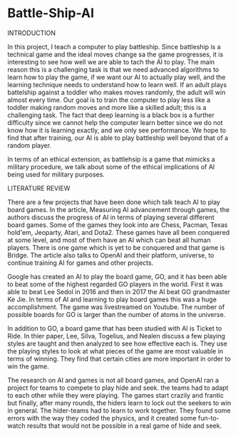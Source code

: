 # Battle-Ship-AI


INTRODUCTION

  In this project, I teach a computer to play battleship. Since battleship is a technical game
and the ideal moves change sa the game progresses, it is interesting to see how well we are 
able to tach the AI to play. The main reason this is a challenging task is that we need advanced
algorithms to learn how to play the game, if we want our AI to actually play well, and the learning
technique needs to understand how to learn well. If an adult plays battelship against a toddler
who makes moves randomly, the adult will win almost every time. Our goal is to train the computer
to play less like a toddler making random moves and more like a skilled adult; this is a
challenging task. The fact that deep learning is a black box is a further difficulty since we 
cannot help the computer learn better since we do not know how it is learning exactly, and we only
see performance. We hope to find that after training, our AI is able to play battleship well beyond
that of a random player.

  In terms of an ethical extension, as battlehsip is a game that mimicks a military procedure, we talk
about some of the ethical implications of AI being used for military purposes.

LITERATURE REVIEW

  There are a few projects that have been done which talk teach AI to play board games. In the article,
Measuring AI advancement through games, the authors discuss the progress of AI in terms of playing several
different board games. Some of the games they look into are Chess, Pacman, Texas hold'em, Jeoparty, Atari,
and Dota2. These games have all been conquered at some level, and most of them have an AI which can beat 
all human players. There is one game which is yet to be conquered and that game is Bridge. The article also
talks to OpenAI and their platform, universe, to continue training AI for games and other projects. 

  Google has created an AI to play the board game, GO, and it has been able to beat some of the highest
regarded GO players in the world. First it was able to beat Lee Sedol in 2016 and then in 2017 the AI beat
GO grandmaster Ke Jie. In terms of AI and learning to play board games this was a huge accomplishment. The game
was livestreamed on Youtube. The number of possible boards for GO is larger than the number of atoms in the 
universe.

  In addition to GO, a board game that has been studied with AI is Ticket to Ride. In thier paper, Lee, Silva, 
Togelius, and Nealen discuss a few playing styles are taught and then analyzed to see how effective each is. They
use the playing styles to look at what pieces of the game are most valuable in terms of winning. They find that
certain cities are more important in order to win the game.

  The research on AI and games is not all board games, and OpenAI ran a project for teams to compete to play
hide and seek. the teams had to adapt to each other while they were playing. The games start crazily and frantic
but finally, after many rounds, the hiders learn to lock out the seekers to win in general. The hider-teams had to 
learn to work together. They found some errors with the way they coded the physics, and it created some
fun-to-watch results that would not be possible in a real game of hide and seek.
